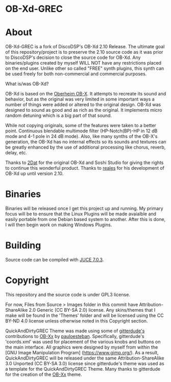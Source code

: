 # OB-Xd-GREC



# About
OB-Xd-GREC is a fork of DiscoDSP's OB-Xd 2.10 Release. The ultimate goal of this repository/project is to preserve the 2.10 source code as it was prior to DiscoDSP's decision to close the source code for OB-Xd. Any binaries/plugins created by myself WILL NOT have any restrictions placed on the end user. Unlike other so called "FREE" synth plugins, this synth can be used freely for both non-commercial and commercial purposes.

What is/was OB-Xd?

OB-Xd is based on the [Oberheim OB-X](https://wikipedia.org/wiki/Oberheim_OB-X). It attempts to recreate its sound and behavior, but as the original was very limited in some important ways a number of things were added or altered to the original design. OB-Xd was designed to sound as good and as rich as the original. It implements micro random detuning which is a big part of that sound.

While not copying originals, some of the features were taken to a better point. Continuous blendable multimode filter (HP-Notch(BP)-HP in 12 dB mode and 4-1 pole in 24 dB mode). Also, like many synths of the OB-X's generation, the OB-Xd has no internal effects so its sounds and textures can be greatly enhanced by the use of additional processing like chorus, reverb, delay, etc.

Thanks to [2Dat](https://github.com/2DaT/Obxd) for the original OB-Xd and Soshi Studio for giving the rights to continue this wonderful product. Thanks to [reales](https://github.com/reales/OB-Xd) for his development of OB-Xd up until version 2.10. 

# Binaries

Binaries will be released once I get this project up and running. My primary focus will be to ensure that the Linux Plugins will be made avaialble and easily portable from one Debian based system to another. After this is done, I will then begin work on making Windows Plugins. 

# Building

Source code can be compiled with [JUCE 7.0.3](https://github.com/juce-framework/JUCE/releases/tag/7.0.3).


# Copyright

This repository and the source code is under GPL3 license.

For now, Files from Source > Images folder in this commit have Attribution-ShareAlike 2.0 Generic (CC BY-SA 2.0) license. Any skins/themes that I make will be found in the 'Themes' folder and will be licensed using the CC BY-ND 4.0 license unless otherwise noted in this Copyright section.

QuickAndDirtyGREC Theme was made using some of [gitterdude's](https://github.com/gitterdude) contributions to [OB-Xx](https://github.com/pauloesteban/OB-Xx) by [pauloesteban](https://github.com/pauloesteban). Specifically, gitterdude's 'coords.xml' was used for placement of the various knobs and buttons on the main interface. All graphics were designed by myself from within the [GNU Image Manipulation Program] (https://www.gimp.org/). As a result, QuickAndDirtyGREC will be released under the same Attribution-ShareAlike 3.0 Unported (CC BY-SA 3.0) license since gitterdude's theme was used as a template for the QuickAndDirtyGREC Theme. Many thanks to gitterdude for the creation of the [OB-Xx](https://github.com/pauloesteban/OB-Xx) theme.
